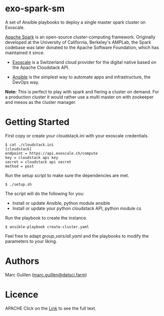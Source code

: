 exo-spark-sm
=======

A set of Ansible playbooks to deploy a single master spark cluster on Exoscale.

[Apache Spark](https://spark.apache.org/) is an open-source cluster-computing framework. Originally developed at the University of California, Berkeley's AMPLab, the Spark codebase was later donated to the Apache Software Foundation, which has maintained it since.

- [Exoscale](https://www.exoscale.ch/) is a Switzerland cloud provider for the digital native based on the Apache Cloudstack API.

- [Ansible](https://www.ansible.com/) is the simplest way to automate apps and infrastructure, the DevOps way.

**Note:** This is perfect to play with spark and fiering a cluster on demand. For a production cluster it would rather use a multi master on with zookeeper and mesos as the cluster manager.

Getting Started
=======

First copy or create your cloudstack.ini with your exoscale credentials.

```
$ cat ./cloudstack.ini
[cloudstack]
endpoint = https://api.exoscale.ch/compute
key = cloudstack api key
secret = cloudstack api secret
method = post
```

Run the setup script to make sure the dependencies are met.
```
$ ./setup.sh
```

The script will do the following for you:
- Install or update Ansible, python module ansible
- Install or update your python cloudstack API, python module cs

Run the playbook to create the instance.
```
$ ansible-playbook create-cluster.yaml
```

Feel free to adapt *group_vars/all.yaml* and the playbooks to modify the parameters to your liking.


Authors
=======
Marc Guillen (marc.guillen@datsci.farm)

Licence
=======
APACHE
Click on the [Link](LICENSE) to see the full text.
